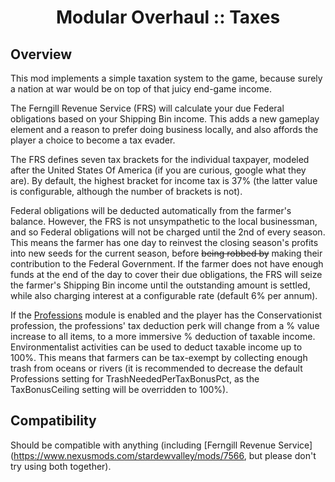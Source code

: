 <div align="center">

# Modular Overhaul :: Taxes

</div>

## Overview

This mod implements a simple taxation system to the game, because surely a nation at war would be on top of that juicy end-game income.

The Ferngill Revenue Service (FRS) will calculate your due Federal obligations based on your Shipping Bin income. This adds a new gameplay element and a reason to prefer doing business locally, and also affords the player a choice to become a tax evader.

The FRS defines seven tax brackets for the individual taxpayer, modeled after the United States Of America (if you are curious, google what they are). By default, the highest bracket for income tax is 37% (the latter value is configurable, although the number of brackets is not).

Federal obligations will be deducted automatically from the farmer's balance. However, the FRS is not unsympathetic to the local businessman, and so Federal obligations will not be charged until the 2nd of every season. This means the farmer has one day to reinvest the closing season's profits into new seeds for the current season, before ~~being robbed by~~ making their contribution to the Federal Government. If the farmer does not have enough funds at the end of the day to cover their due obligations, the FRS will seize the farmer's Shipping Bin income until the outstanding amount is settled, while also charging interest at a configurable rate (default 6% per annum).

If the [Professions](../Professions) module is enabled and the player has the Conservationist profession, the professions' tax deduction perk will change from a % value increase to all items, to a more immersive % deduction of taxable income. Environmentalist activities can be used to deduct taxable income up to 100%. This means that farmers can be tax-exempt by collecting enough trash from oceans or rivers (it is recommended to decrease the default Professions setting for TrashNeededPerTaxBonusPct, as the TaxBonusCeiling setting will be overridden to 100%).

## Compatibility

Should be compatible with anything (including [Ferngill Revenue Service](https://www.nexusmods.com/stardewvalley/mods/7566, but please don't try using both together).
